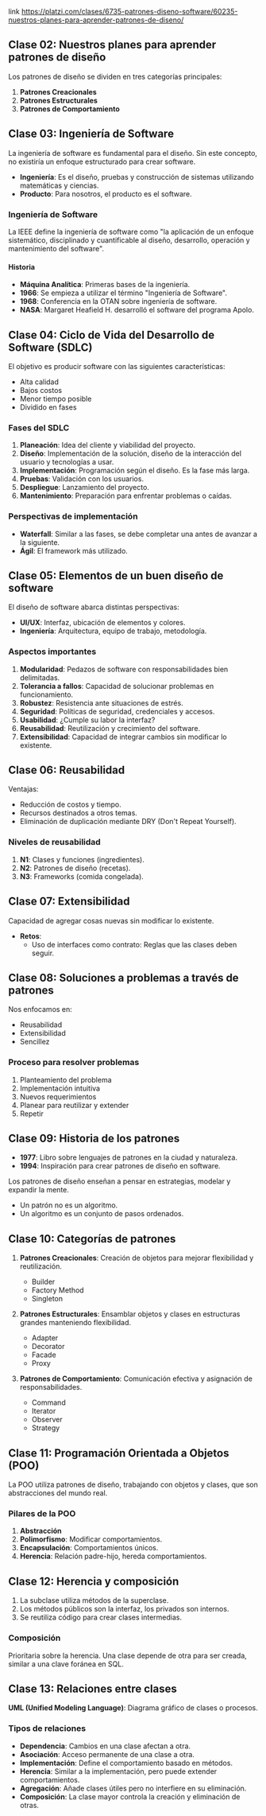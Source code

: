 link https://platzi.com/clases/6735-patrones-diseno-software/60235-nuestros-planes-para-aprender-patrones-de-diseno/

## Clase 02: Nuestros planes para aprender patrones de diseño

Los patrones de diseño se dividen en tres categorías principales:

1. **Patrones Creacionales**
2. **Patrones Estructurales**
3. **Patrones de Comportamiento**

## Clase 03: Ingeniería de Software

La ingeniería de software es fundamental para el diseño. Sin este concepto, no existiría un enfoque estructurado para crear software.

-   **Ingeniería**: Es el diseño, pruebas y construcción de sistemas utilizando matemáticas y ciencias.
-   **Producto**: Para nosotros, el producto es el software.

### Ingeniería de Software

La IEEE define la ingeniería de software como "la aplicación de un enfoque sistemático, disciplinado y cuantificable al diseño, desarrollo, operación y mantenimiento del software".

#### Historia

-   **Máquina Analítica**: Primeras bases de la ingeniería.
-   **1966**: Se empieza a utilizar el término "Ingeniería de Software".
-   **1968**: Conferencia en la OTAN sobre ingeniería de software.
-   **NASA**: Margaret Heafield H. desarrolló el software del programa Apolo.

## Clase 04: Ciclo de Vida del Desarrollo de Software (SDLC)

El objetivo es producir software con las siguientes características:

-   Alta calidad
-   Bajos costos
-   Menor tiempo posible
-   Dividido en fases

### Fases del SDLC

1. **Planeación**: Idea del cliente y viabilidad del proyecto.
2. **Diseño**: Implementación de la solución, diseño de la interacción del usuario y tecnologías a usar.
3. **Implementación**: Programación según el diseño. Es la fase más larga.
4. **Pruebas**: Validación con los usuarios.
5. **Despliegue**: Lanzamiento del proyecto.
6. **Mantenimiento**: Preparación para enfrentar problemas o caídas.

### Perspectivas de implementación

-   **Waterfall**: Similar a las fases, se debe completar una antes de avanzar a la siguiente.
-   **Ágil**: El framework más utilizado.

## Clase 05: Elementos de un buen diseño de software

El diseño de software abarca distintas perspectivas:

-   **UI/UX**: Interfaz, ubicación de elementos y colores.
-   **Ingeniería**: Arquitectura, equipo de trabajo, metodología.

### Aspectos importantes

1. **Modularidad**: Pedazos de software con responsabilidades bien delimitadas.
2. **Tolerancia a fallos**: Capacidad de solucionar problemas en funcionamiento.
3. **Robustez**: Resistencia ante situaciones de estrés.
4. **Seguridad**: Políticas de seguridad, credenciales y accesos.
5. **Usabilidad**: ¿Cumple su labor la interfaz?
6. **Reusabilidad**: Reutilización y crecimiento del software.
7. **Extensibilidad**: Capacidad de integrar cambios sin modificar lo existente.

## Clase 06: Reusabilidad

Ventajas:

-   Reducción de costos y tiempo.
-   Recursos destinados a otros temas.
-   Eliminación de duplicación mediante DRY (Don't Repeat Yourself).

### Niveles de reusabilidad

1. **N1**: Clases y funciones (ingredientes).
2. **N2**: Patrones de diseño (recetas).
3. **N3**: Frameworks (comida congelada).

## Clase 07: Extensibilidad

Capacidad de agregar cosas nuevas sin modificar lo existente.

-   **Retos**:
    -   Uso de interfaces como contrato: Reglas que las clases deben seguir.

## Clase 08: Soluciones a problemas a través de patrones

Nos enfocamos en:

-   Reusabilidad
-   Extensibilidad
-   Sencillez

### Proceso para resolver problemas

1. Planteamiento del problema
2. Implementación intuitiva
3. Nuevos requerimientos
4. Planear para reutilizar y extender
5. Repetir

## Clase 09: Historia de los patrones

-   **1977**: Libro sobre lenguajes de patrones en la ciudad y naturaleza.
-   **1994**: Inspiración para crear patrones de diseño en software.

Los patrones de diseño enseñan a pensar en estrategias, modelar y expandir la mente.

-   Un patrón no es un algoritmo.
-   Un algoritmo es un conjunto de pasos ordenados.

## Clase 10: Categorías de patrones

1. **Patrones Creacionales**: Creación de objetos para mejorar flexibilidad y reutilización.

    - Builder
    - Factory Method
    - Singleton

2. **Patrones Estructurales**: Ensamblar objetos y clases en estructuras grandes manteniendo flexibilidad.

    - Adapter
    - Decorator
    - Facade
    - Proxy

3. **Patrones de Comportamiento**: Comunicación efectiva y asignación de responsabilidades.
    - Command
    - Iterator
    - Observer
    - Strategy

## Clase 11: Programación Orientada a Objetos (POO)

La POO utiliza patrones de diseño, trabajando con objetos y clases, que son abstracciones del mundo real.

### Pilares de la POO

1. **Abstracción**
2. **Polimorfismo**: Modificar comportamientos.
3. **Encapsulación**: Comportamientos únicos.
4. **Herencia**: Relación padre-hijo, hereda comportamientos.

## Clase 12: Herencia y composición

1. La subclase utiliza métodos de la superclase.
2. Los métodos públicos son la interfaz, los privados son internos.
3. Se reutiliza código para crear clases intermedias.

### Composición

Prioritaria sobre la herencia. Una clase depende de otra para ser creada, similar a una clave foránea en SQL.

## Clase 13: Relaciones entre clases

**UML (Unified Modeling Language)**: Diagrama gráfico de clases o procesos.

### Tipos de relaciones

-   **Dependencia**: Cambios en una clase afectan a otra.
-   **Asociación**: Acceso permanente de una clase a otra.
-   **Implementación**: Define el comportamiento basado en métodos.
-   **Herencia**: Similar a la implementación, pero puede extender comportamientos.
-   **Agregación**: Añade clases útiles pero no interfiere en su eliminación.
-   **Composición**: La clase mayor controla la creación y eliminación de otras.
